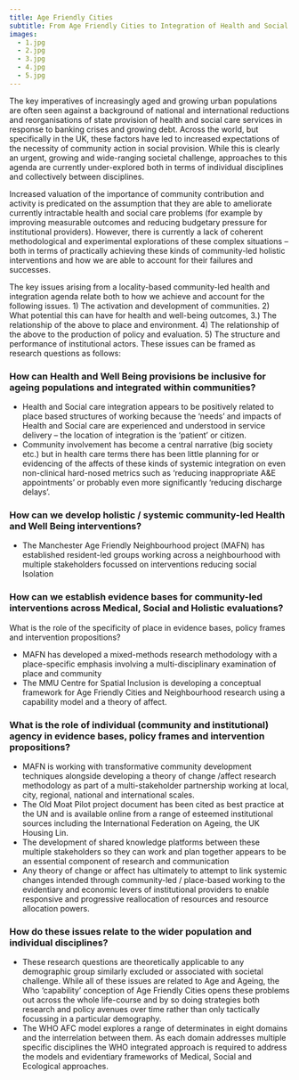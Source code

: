 ```yaml
---
title: Age Friendly Cities
subtitle: From Age Friendly Cities to Integration of Health and Social Care
images:
  - 1.jpg
  - 2.jpg
  - 3.jpg
  - 4.jpg
  - 5.jpg
---
```


The key imperatives of increasingly aged and growing urban populations are often seen against a background of national and international reductions and reorganisations of state provision of health and social care services in response to banking crises and growing debt. Across the world, but specifically in the UK, these factors have led to increased expectations of the necessity of community action in social provision. While this is clearly an urgent, growing and wide-ranging societal challenge, approaches to this agenda are currently under-explored both in terms of individual disciplines and collectively between disciplines.

Increased valuation of the importance of community contribution and activity is predicated on the assumption that they are able to ameliorate currently intractable health and social care problems (for example by improving measurable outcomes and reducing budgetary pressure for institutional providers). However, there is currently a lack of coherent methodological and experimental explorations of these complex situations – both in terms of practically achieving these kinds of community-led holistic interventions and how we are able to account for their failures and successes.

The key issues arising from a locality-based community-led health and integration agenda relate both to how we achieve and account for the following issues. 1) The activation and development of communities. 2) What potential this can have for health and well-being outcomes, 3.) The relationship of the above to place and environment. 4) The relationship of the above to the production of policy and evaluation. 5) The structure and performance of institutional actors.  These issues can be framed as research questions as follows:

### How can Health and Well Being provisions be inclusive for ageing populations and integrated within communities?

 * Health and Social care integration appears to be positively related to place based structures of working because the ‘needs’ and impacts of Health and Social care are experienced and understood in service delivery – the location of integration is the ‘patient’ or citizen.
 * Community involvement has become a central narrative (big society etc.) but in health care terms there has been little planning for or evidencing of the affects of these kinds of systemic integration on even non-clinical hard-nosed metrics such as ‘reducing inappropriate A&E appointments’ or probably even more significantly ‘reducing discharge delays’.

### How can we develop holistic / systemic community-led Health and Well Being interventions?

 * The Manchester Age Friendly Neighbourhood project (MAFN) has established resident-led groups working across a neighbourhood with multiple stakeholders focussed on interventions reducing social Isolation

### How can we establish evidence bases for community-led interventions across Medical, Social and Holistic evaluations?

What is the role of the specificity of place in evidence bases, policy frames and intervention propositions?

 * MAFN has developed a mixed-methods research methodology with a place-specific emphasis involving a multi-disciplinary examination of place and community
 * The MMU Centre for Spatial Inclusion is developing a conceptual framework for Age Friendly Cities and Neighbourhood research using a capability model and a theory of affect.

### What is the role of individual (community and institutional) agency in evidence bases, policy frames and intervention propositions?

 * MAFN is working with transformative community development techniques alongside developing a theory of change /affect research methodology as part of a multi-stakeholder partnership working at local, city, regional, national and international scales.
 * The Old Moat Pilot project document has been cited as best practice at the UN and is available online from a range of esteemed institutional sources including the International Federation on Ageing, the UK Housing Lin.
 * The development of shared knowledge platforms between these multiple stakeholders so they can work and plan together appears to be an essential component of research and communication
 * Any theory of change or affect has ultimately to attempt to link systemic changes intended through community-led / place-based working to the evidentiary and economic levers of institutional providers to enable responsive and progressive reallocation of resources and resource allocation powers.

### How do these issues relate to the wider population and individual disciplines?

 * These research questions are theoretically applicable to any demographic group similarly excluded or associated with societal challenge. While all of these issues are related to Age and Ageing, the Who ‘capability’ conception of Age Friendly Cities opens these problems out across the whole life-course and by so doing strategies both research and policy avenues over time rather than only tactically focussing in a particular demography.
 * The WHO AFC model explores a range of determinates in eight domains and the interrelation between them. As each domain addresses multiple specific disciplines the WHO integrated approach is required to address the models and evidentiary frameworks of Medical, Social and Ecological approaches.
